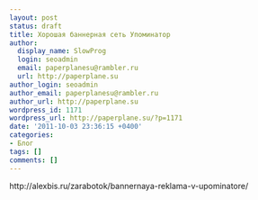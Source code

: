 ```yaml
---
layout: post
status: draft
title: Хорошая баннерная сеть Упоминатор
author:
  display_name: SlowProg
  login: seoadmin
  email: paperplanesu@rambler.ru
  url: http://paperplane.su
author_login: seoadmin
author_email: paperplanesu@rambler.ru
author_url: http://paperplane.su
wordpress_id: 1171
wordpress_url: http://paperplane.su/?p=1171
date: '2011-10-03 23:36:15 +0400'
categories:
- Блог
tags: []
comments: []
---
```

<p>http:&#47;&#47;alexbis.ru&#47;zarabotok&#47;bannernaya-reklama-v-upominatore&#47;</p>
